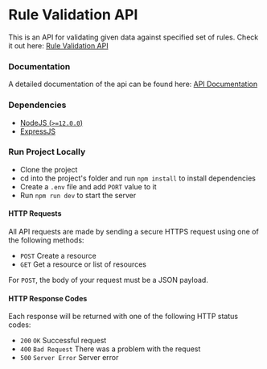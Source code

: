 # Rule Validation API

This is an API for validating given data against specified set of rules. Check it out here: [Rule Validation API](https://flutterwave-rule-validation.herokuapp.com/)

### Documentation

A detailed documentation of the api can be found here: [API Documentation](https://documenter.getpostman.com/view/11752155/TW6xmnUG)

### Dependencies

- [NodeJS (`>=12.0.0`)](https://nodejs.org/en/download/)
- [ExpressJS](https://expressjs.com/)

### Run Project Locally

- Clone the project
- cd into the project's folder and run `npm install` to install dependencies
- Create a `.env` file and add `PORT` value to it
- Run `npm run dev` to start the server

#### HTTP Requests

All API requests are made by sending a secure HTTPS request using one of the following methods:

- `POST` Create a resource
- `GET` Get a resource or list of resources

For `POST`, the body of your request must be a JSON payload.

#### HTTP Response Codes
Each response will be returned with one of the following HTTP status codes:

- `200` `OK` Successful request
- `400` `Bad Request` There was a problem with the request
- `500` `Server Error` Server error

